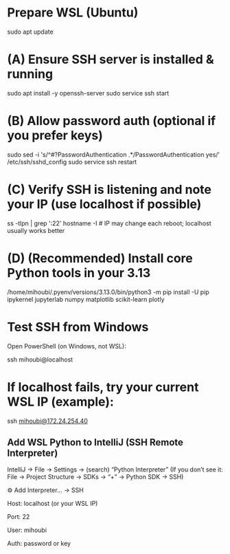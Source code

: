Prepare WSL (Ubuntu)
=================
sudo apt update

# (A) Ensure SSH server is installed & running
sudo apt install -y openssh-server
sudo service ssh start

# (B) Allow password auth (optional if you prefer keys)
sudo sed -i 's/^#\?PasswordAuthentication .*/PasswordAuthentication yes/' /etc/ssh/sshd_config
sudo service ssh restart

# (C) Verify SSH is listening and note your IP (use localhost if possible)
ss -tlpn | grep ':22'
hostname -I     # IP may change each reboot; localhost usually works better

# (D) (Recommended) Install core Python tools in your 3.13
/home/mihoubi/.pyenv/versions/3.13.0/bin/python3 -m pip install -U pip ipykernel jupyterlab numpy matplotlib scikit-learn plotly

# Test SSH from Windows

Open PowerShell (on Windows, not WSL):

ssh mihoubi@localhost
# If localhost fails, try your current WSL IP (example):
ssh mihoubi@172.24.254.40


## Add WSL Python to IntelliJ (SSH Remote Interpreter)

IntelliJ → File → Settings → (search) “Python Interpreter”
(If you don’t see it: File → Project Structure → SDKs → “+” → Python SDK → SSH)

⚙ Add Interpreter… → SSH

Host: localhost (or your WSL IP)

Port: 22

User: mihoubi

Auth: password or key